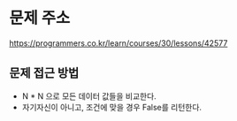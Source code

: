# 문제 주소
https://programmers.co.kr/learn/courses/30/lessons/42577

## 문제 접근 방법
- N * N 으로 모든 데이터 값들을 비교한다.
- 자기자신이 아니고, 조건에 맞을 경우 False를 리턴한다.
